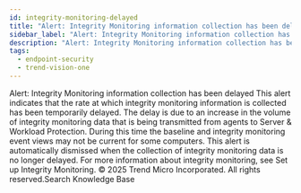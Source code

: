 ```yaml
---
id: integrity-monitoring-delayed
title: "Alert: Integrity Monitoring information collection has been delayed"
sidebar_label: "Alert: Integrity Monitoring information collection has been delayed"
description: "Alert: Integrity Monitoring information collection has been delayed"
tags:
  - endpoint-security
  - trend-vision-one
---
```


 Alert: Integrity Monitoring information collection has been delayed This alert indicates that the rate at which integrity monitoring information is collected has been temporarily delayed. The delay is due to an increase in the volume of integrity monitoring data that is being transmitted from agents to Server & Workload Protection. During this time the baseline and integrity monitoring event views may not be current for some computers. This alert is automatically dismissed when the collection of integrity monitoring data is no longer delayed. For more information about integrity monitoring, see Set up Integrity Monitoring. © 2025 Trend Micro Incorporated. All rights reserved.Search Knowledge Base